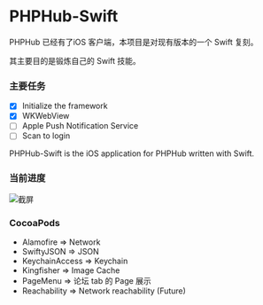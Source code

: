 # PHPHub-Swift

PHPHub 已经有了iOS 客户端，本项目是对现有版本的一个 Swift 复刻。

其主要目的是锻炼自己的 Swift 技能。

### 主要任务

- [x] Initialize the framework
- [x] WKWebView
- [ ] Apple Push Notification Service
- [ ] Scan to login

PHPHub-Swift is the iOS application for PHPHub written with Swift.

### 当前进度

![截屏](https://github.com/nine-rec/PHPHub-Swift/blob/master/ScreenShot/ScreenShot.png?raw=true)

### CocoaPods

* Alamofire => Network
* SwiftyJSON => JSON
* KeychainAccess => Keychain
* Kingfisher => Image Cache
* PageMenu => 论坛 tab 的 Page 展示
* Reachability => Network reachability (Future)